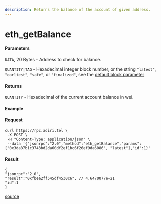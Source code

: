 ```yaml
---
description: Returns the balance of the account of given address.
---
```


# eth\_getBalance

#### Parameters

`DATA`, 20 Bytes - Address to check for balance.

`QUANTITY|TAG` - Hexadecimal integer block number, or the string `"latest"`, `"earliest"`, `"safe"`, or `"finalized"`, see the [default block parameter](https://ethereum.org/en/developers/docs/apis/json-rpc/#default-block)

#### Returns

`QUANTITY` - Hexadecimal of the current account balance in wei.

#### Example

#### Request

```
curl https://rpc.adiri.tel \
 -X POST \
 -H "Content-Type: application/json" \
 --data '{"jsonrpc":"2.0","method":"eth_getBalance","params":["0x3da87b1c3743bd2da60df2ef1bc6f26ef9da6086", "latest"],"id":1}'
```

#### Result

```
{
"jsonrpc":"2.0",
"result":"0xfbea2ff545df4530c6", // 4.6470077e+21
"id":1
}
```

[source](https://ethereum.org/en/developers/docs/apis/json-rpc/#eth\_getbalance)
